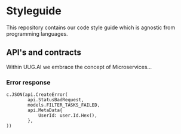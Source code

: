 # Styleguide

This repository contains our code style guide which is agnostic from programming languages.

## API's and contracts

Within UUG.AI we embrace the concept of Microservices... 

### Error response

    c.JSON(api.CreateError(
			api.StatusBadRequest,
			models.FILTER_TASKS_FAILED,
			api.MetaData{
				UserId: user.Id.Hex(),
			},
    ))

